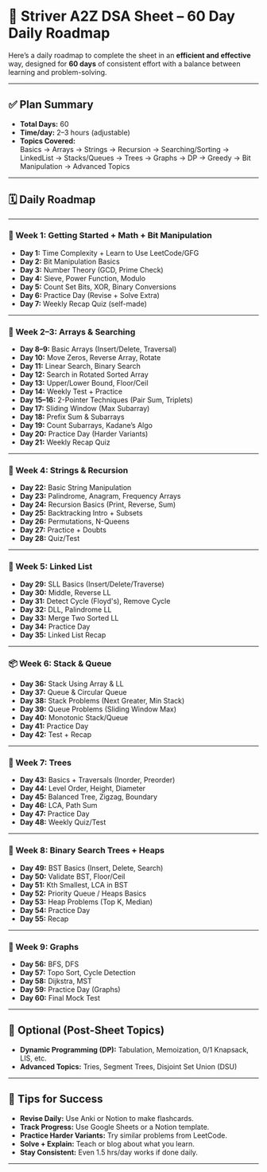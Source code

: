 # 🧠 Striver A2Z DSA Sheet – 60 Day Daily Roadmap

Here’s a daily roadmap to complete the sheet in an **efficient and effective** way, designed for **60 days** of consistent effort with a balance between learning and problem-solving.

---

## ✅ Plan Summary

- **Total Days:** 60  
- **Time/day:** 2–3 hours (adjustable)  
- **Topics Covered:**  
  Basics → Arrays → Strings → Recursion → Searching/Sorting → LinkedList → Stacks/Queues → Trees → Graphs → DP → Greedy → Bit Manipulation → Advanced Topics  

---

## 🗓️ Daily Roadmap

---

### 🔰 Week 1: Getting Started + Math + Bit Manipulation

- **Day 1:** Time Complexity + Learn to Use LeetCode/GFG  
- **Day 2:** Bit Manipulation Basics  
- **Day 3:** Number Theory (GCD, Prime Check)  
- **Day 4:** Sieve, Power Function, Modulo  
- **Day 5:** Count Set Bits, XOR, Binary Conversions  
- **Day 6:** Practice Day (Revise + Solve Extra)  
- **Day 7:** Weekly Recap Quiz (self-made)  

---

### 🔢 Week 2–3: Arrays & Searching

- **Day 8–9:** Basic Arrays (Insert/Delete, Traversal)  
- **Day 10:** Move Zeros, Reverse Array, Rotate  
- **Day 11:** Linear Search, Binary Search  
- **Day 12:** Search in Rotated Sorted Array  
- **Day 13:** Upper/Lower Bound, Floor/Ceil  
- **Day 14:** Weekly Test + Practice  
- **Day 15–16:** 2-Pointer Techniques (Pair Sum, Triplets)  
- **Day 17:** Sliding Window (Max Subarray)  
- **Day 18:** Prefix Sum & Subarrays  
- **Day 19:** Count Subarrays, Kadane’s Algo  
- **Day 20:** Practice Day (Harder Variants)  
- **Day 21:** Weekly Recap Quiz  

---

### 📜 Week 4: Strings & Recursion

- **Day 22:** Basic String Manipulation  
- **Day 23:** Palindrome, Anagram, Frequency Arrays  
- **Day 24:** Recursion Basics (Print, Reverse, Sum)  
- **Day 25:** Backtracking Intro + Subsets  
- **Day 26:** Permutations, N-Queens  
- **Day 27:** Practice + Doubts  
- **Day 28:** Quiz/Test  

---

### 🔗 Week 5: Linked List

- **Day 29:** SLL Basics (Insert/Delete/Traverse)  
- **Day 30:** Middle, Reverse LL  
- **Day 31:** Detect Cycle (Floyd's), Remove Cycle  
- **Day 32:** DLL, Palindrome LL  
- **Day 33:** Merge Two Sorted LL  
- **Day 34:** Practice Day  
- **Day 35:** Linked List Recap  

---

### 📦 Week 6: Stack & Queue

- **Day 36:** Stack Using Array & LL  
- **Day 37:** Queue & Circular Queue  
- **Day 38:** Stack Problems (Next Greater, Min Stack)  
- **Day 39:** Queue Problems (Sliding Window Max)  
- **Day 40:** Monotonic Stack/Queue  
- **Day 41:** Practice Day  
- **Day 42:** Test + Recap  

---

### 🌲 Week 7: Trees

- **Day 43:** Basics + Traversals (Inorder, Preorder)  
- **Day 44:** Level Order, Height, Diameter  
- **Day 45:** Balanced Tree, Zigzag, Boundary  
- **Day 46:** LCA, Path Sum  
- **Day 47:** Practice Day  
- **Day 48:** Weekly Quiz/Test  

---

### 🧠 Week 8: Binary Search Trees + Heaps

- **Day 49:** BST Basics (Insert, Delete, Search)  
- **Day 50:** Validate BST, Floor/Ceil  
- **Day 51:** Kth Smallest, LCA in BST  
- **Day 52:** Priority Queue / Heaps Basics  
- **Day 53:** Heap Problems (Top K, Median)  
- **Day 54:** Practice Day  
- **Day 55:** Recap  

---

### 🧭 Week 9: Graphs

- **Day 56:** BFS, DFS  
- **Day 57:** Topo Sort, Cycle Detection  
- **Day 58:** Dijkstra, MST  
- **Day 59:** Practice Day (Graphs)  
- **Day 60:** Final Mock Test  

---

## 🧩 Optional (Post-Sheet Topics)

- **Dynamic Programming (DP):** Tabulation, Memoization, 0/1 Knapsack, LIS, etc.  
- **Advanced Topics:** Tries, Segment Trees, Disjoint Set Union (DSU)

---

## 📌 Tips for Success

- **Revise Daily:** Use Anki or Notion to make flashcards.  
- **Track Progress:** Use Google Sheets or a Notion template.  
- **Practice Harder Variants:** Try similar problems from LeetCode.  
- **Solve + Explain:** Teach or blog about what you learn.  
- **Stay Consistent:** Even 1.5 hrs/day works if done daily.  

---
